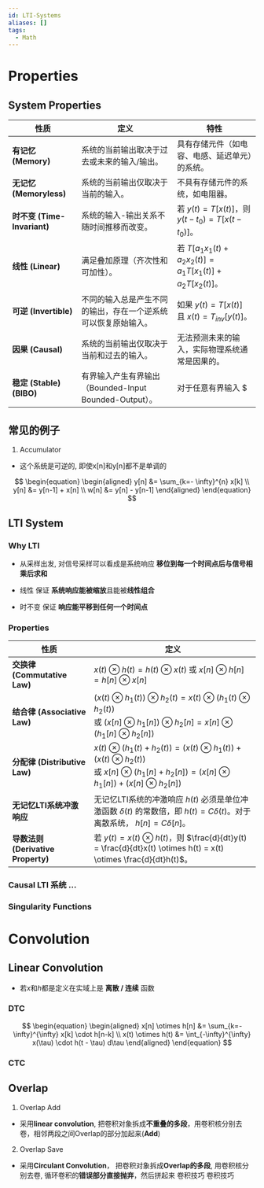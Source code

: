 ```yaml
---
id: LTI-Systems
aliases: []
tags:
  - Math
---
```


# Properties

## System Properties

| 性质 | 定义 | 特性 |
|---|---|---|
| **有记忆 (Memory)** | 系统的当前输出取决于过去或未来的输入/输出。 | 具有存储元件（如电容、电感、延迟单元）的系统。 |
| **无记忆 (Memoryless)** | 系统的当前输出仅取决于当前的输入。 | 不具有存储元件的系统，如电阻器。 |
| **时不变 (Time-Invariant)** | 系统的输入-输出关系不随时间推移而改变。 | 若 $y(t) = T[x(t)]$，则 $y(t-t_0) = T[x(t-t_0)]$。 |
| **线性 (Linear)** | 满足叠加原理（齐次性和可加性）。 | 若 $T[a_1x_1(t) + a_2x_2(t)] = a_1T[x_1(t)] + a_2T[x_2(t)]$。 |
| **可逆 (Invertible)** | 不同的输入总是产生不同的输出，存在一个逆系统可以恢复原始输入。 | 如果 $y(t) = T[x(t)]$ 且 $x(t) = T_{inv}[y(t)]$。 |
| **因果 (Causal)** | 系统的当前输出仅取决于当前和过去的输入。 | 无法预测未来的输入，实际物理系统通常是因果的。 |
| **稳定 (Stable) (BIBO)** | 有界输入产生有界输出（Bounded-Input Bounded-Output）。 | 对于任意有界输入 $|x(t)| < M_x$，存在有界输出 $|y(t)| < M_y$。 |

## 常见的例子

1. Accumulator

- 这个系统是可逆的, 即使x[n]和y[n]都不是单调的

$$
\begin{equation}
\begin{aligned}
y[n] &= \sum_{k=- \infty}^{n} x[k] \\
y[n] &= y[n-1] + x[n] \\
w[n] &= y[n] - y[n-1]
\end{aligned}
\end{equation}
$$

## LTI System

### Why LTI

- 从采样出发, 对信号采样可以看成是系统响应 **移位到每一个时间点后与信号相乘后求和**

- 线性 保证 **系统响应能被缩放**且能被**线性组合**

- 时不变 保证 **响应能平移到任何一个时间点**

### Properties
| 性质 | 定义 |
|---|---|
| **交换律 (Commutative Law)** | $x(t) \otimes h(t) = h(t) \otimes x(t)$ 或 $x[n] \otimes h[n] = h[n] \otimes x[n]$ |
| **结合律 (Associative Law)** | $(x(t) \otimes h_1(t)) \otimes h_2(t) = x(t) \otimes (h_1(t) \otimes h_2(t))$ <br> 或 $(x[n] \otimes h_1[n]) \otimes h_2[n] = x[n] \otimes (h_1[n] \otimes h_2[n])$ |
| **分配律 (Distributive Law)** | $x(t) \otimes (h_1(t) + h_2(t)) = (x(t) \otimes h_1(t)) + (x(t) \otimes h_2(t))$ <br> 或 $x[n] \otimes (h_1[n] + h_2[n]) = (x[n] \otimes h_1[n]) + (x[n] \otimes h_2[n])$ |
| **无记忆LTI系统冲激响应** | 无记忆LTI系统的冲激响应 $h(t)$ 必须是单位冲激函数 $\delta(t)$ 的常数倍，即 $h(t) = C\delta(t)$。对于离散系统， $h[n] = C\delta[n]$。 |
| **导数法则 (Derivative Property)** | 若 $y(t) = x(t) \otimes h(t)$，则 $\frac{d}{dt}y(t) = \frac{d}{dt}x(t) \otimes h(t) = x(t) \otimes \frac{d}{dt}h(t)$。 |

### Causal LTI 系统 ...

### Singularity Functions

# Convolution

## Linear Convolution

- 若$x$和$h$都是定义在实域上是 **离散 / 连续** 函数

### DTC

$$
\begin{equation}
\begin{aligned}
x[n] \otimes h[n] &= \sum_{k=-\infty}^{\infty}  x[k] \cdot h[n-k] \\
x(t) \otimes  h(t) &= \int_{-\infty}^{\infty}  x(\tau) \cdot  h(t - \tau) d\tau
\end{aligned}
\end{equation}
$$

### CTC

## Overlap

1. Overlap Add

- 采用**linear convolution**, 把卷积对象拆成**不重叠的多段**，用卷积核分别去卷，相邻两段之间Overlap的部分加起来(**Add**)

2. Overlap Save

- 采用**Circulant Convolution**， 把卷积对象拆成**Overlap的多段**, 用卷积核分别去卷, 循环卷积的**错误部分直接抛弃**，然后拼起来 卷积技巧 卷积技巧
